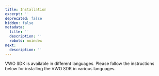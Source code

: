 ```yaml
---
title: Installation
excerpt: ''
deprecated: false
hidden: false
metadata:
  title: ''
  description: ''
  robots: noindex
next:
  description: ''
---
```

VWO SDK is available in different languages. Please follow the instructions below for installing the VWO SDK in various languages.